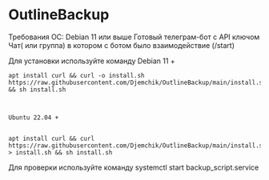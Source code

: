 # OutlineBackup
Требования
 ОС: Debian 11 или выше
 Готовый телеграм-бот с API ключом
 Чат( или группа) в котором с ботом было взаимодействие (/start)

Для установки используйте команду 
    Debian 11 +
    

    apt install curl && curl -o install.sh https://raw.githubusercontent.com/Djemchik/OutlineBackup/main/install.sh && sh install.sh

    

    Ubuntu 22.04 +

    
    apt install curl && curl https://raw.githubusercontent.com/Djemchik/OutlineBackup/main/install.sh > install.sh && sh install.sh
    

Для проверки используйте команду
    systemctl start backup_script.service


